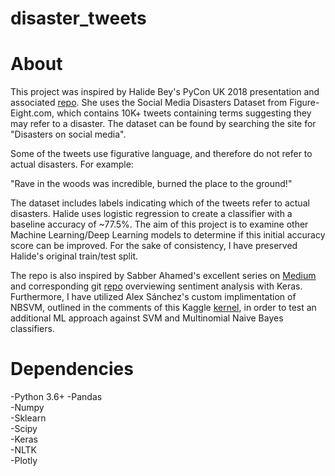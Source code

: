 # disaster_tweets






About
=====
This project was inspired by Halide Bey's PyCon UK 2018 presentation and associated [repo](https://github.com/halidebey/PyCon2018/blob/master/analysis.py). She uses the Social Media Disasters Dataset from Figure-Eight.com, which contains 10K+ tweets containing terms suggesting they may refer to a disaster. The dataset can be found by searching the site for "Disasters on social media". 
  
Some of the tweets use figurative language, and therefore do not refer to actual disasters. For example:
  
  "Rave in the woods was incredible, burned the place to the ground!"
  
The dataset includes labels indicating which of the tweets refer to actual disasters. Halide uses logistic regression to create a classifier with a baseline accuracy of ~77.5%. The aim of this project is to examine other Machine Learning/Deep Learning models to determine if this initial accuracy score can be improved. For the sake of consistency, I have preserved Halide's original train/test split. 
  
The repo is also inspired by Sabber Ahamed's excellent series on [Medium](https://medium.com/@sabber/classifying-yelp-review-comments-using-lstm-and-word-embeddings-part-1-eb2275e4066b) and corresponding git [repo](https://github.com/msahamed/yelp_comments_classification_nlp) overviewing sentiment analysis with Keras. Furthermore, I have utilized Alex Sánchez's custom implimentation of NBSVM, outlined in the comments of this Kaggle [kernel](https://www.kaggle.com/jhoward/nb-svm-strong-linear-baseline), in order to test an additional ML approach against SVM and Multinomial Naive Bayes classifiers.


Dependencies
============
-Python 3.6+
-Pandas  
-Numpy   
-Sklearn  
-Scipy  
-Keras  
-NLTK  
-Plotly  
